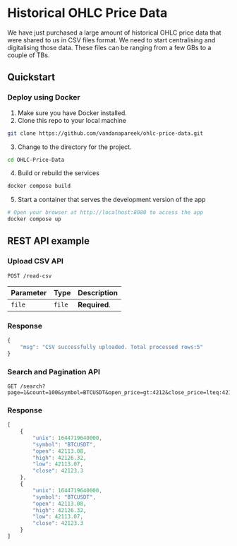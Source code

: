 # Historical OHLC Price Data

We have just purchased a large amount of historical OHLC price data that were shared to us in CSV files format. We need to start centralising and digitalising those data. These files can be ranging from a few GBs to a couple of TBs.
 

## Quickstart

### Deploy using Docker

1. Make sure you have Docker installed.
2. Clone this repo to your local machine

```bash
git clone https://github.com/vandanapareek/ohlc-price-data.git
```

3. Change to the directory for the project.
```bash
cd OHLC-Price-Data
```

4. Build or rebuild the services

```bash
docker compose build
```

5. Start a container that serves the development version of the app

```bash
# Open your browser at http://localhost:8080 to access the app
docker compose up
```

## REST API example

### Upload CSV API

```http
POST /read-csv
```

| Parameter | Type | Description |
| :--- | :--- | :--- |
| `file` | `file` | **Required**. |


### Response

```javascript
{
    "msg": "CSV successfully uploaded. Total processed rows:5"
}
```


### Search and Pagination API

```http
GET /search?page=1&count=100&symbol=BTCUSDT&open_price=gt:4212&close_price=lteq:42124
```

### Response

```javascript
[
    {
        "unix": 1644719640000,
        "symbol": "BTCUSDT",
        "open": 42113.08,
        "high": 42126.32,
        "low": 42113.07,
        "close": 42123.3
    },
    {
        "unix": 1644719640000,
        "symbol": "BTCUSDT",
        "open": 42113.08,
        "high": 42126.32,
        "low": 42113.07,
        "close": 42123.3
    }
]
```